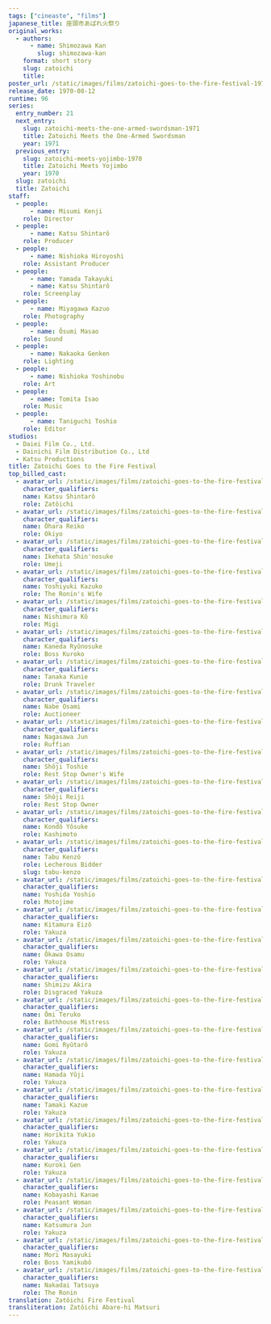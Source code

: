 ```yaml
---
tags: ["cineaste", "films"]
japanese_title: 座頭市あばれ火祭り
original_works:
  - authors:
      - name: Shimozawa Kan
        slug: shimozawa-kan
    format: short story
    slug: zatoichi
    title:
poster_url: /static/images/films/zatoichi-goes-to-the-fire-festival-1970/posters/poster.webp
release_date: 1970-08-12
runtime: 96
series:
  entry_number: 21
  next_entry:
    slug: zatoichi-meets-the-one-armed-swordsman-1971
    title: Zatoichi Meets the One-Armed Swordsman
    year: 1971
  previous_entry:
    slug: zatoichi-meets-yojimbo-1970
    title: Zatoichi Meets Yojimbo
    year: 1970
  slug: zatoichi
  title: Zatoichi
staff:
  - people:
      - name: Misumi Kenji
    role: Director
  - people:
      - name: Katsu Shintarô
    role: Producer
  - people:
      - name: Nishioka Hiroyoshi
    role: Assistant Producer
  - people:
      - name: Yamada Takayuki
      - name: Katsu Shintarô
    role: Screenplay
  - people:
      - name: Miyagawa Kazuo
    role: Photography
  - people:
      - name: Ôsumi Masao
    role: Sound
  - people:
      - name: Nakaoka Genken
    role: Lighting
  - people:
      - name: Nishioka Yoshinobu
    role: Art
  - people:
      - name: Tomita Isao
    role: Music
  - people:
      - name: Taniguchi Toshio
    role: Editor
studios:
  - Daiei Film Co., Ltd.
  - Dainichi Film Distribution Co., Ltd
  - Katsu Productions
title: Zatoichi Goes to the Fire Festival
top_billed_cast:
  - avatar_url: /static/images/films/zatoichi-goes-to-the-fire-festival-1970/cast-avatars/shintaro-katsu-0.webp
    character_qualifiers:
    name: Katsu Shintarô
    role: Zatôichi
  - avatar_url: /static/images/films/zatoichi-goes-to-the-fire-festival-1970/cast-avatars/reiko-ohara-0.webp
    character_qualifiers:
    name: Ôhara Reiko
    role: Okiyo
  - avatar_url: /static/images/films/zatoichi-goes-to-the-fire-festival-1970/cast-avatars/peter-0.webp
    character_qualifiers:
    name: Ikehata Shin'nosuke
    role: Umeji
  - avatar_url: /static/images/films/zatoichi-goes-to-the-fire-festival-1970/cast-avatars/kazuko-yoshiyuki-0.webp
    character_qualifiers:
    name: Yoshiyuki Kazuko
    role: The Ronin's Wife
  - avatar_url: /static/images/films/zatoichi-goes-to-the-fire-festival-1970/cast-avatars/ko-nishimura-0.webp
    character_qualifiers:
    name: Nishimura Kô
    role: Migi
  - avatar_url: /static/images/films/zatoichi-goes-to-the-fire-festival-1970/cast-avatars/ryunosuke-kaneda-0.webp
    character_qualifiers:
    name: Kaneda Ryûnosuke
    role: Boss Kuroko
  - avatar_url: /static/images/films/zatoichi-goes-to-the-fire-festival-1970/cast-avatars/kunie-tanaka-0.webp
    character_qualifiers:
    name: Tanaka Kunie
    role: Drunk Traveler
  - avatar_url: /static/images/films/zatoichi-goes-to-the-fire-festival-1970/cast-avatars/osami-nabe-0.webp
    character_qualifiers:
    name: Nabe Osami
    role: Auctioneer
  - avatar_url: /static/images/films/zatoichi-goes-to-the-fire-festival-1970/cast-avatars/jun-nagasawa-0.webp
    character_qualifiers:
    name: Nagasawa Jun
    role: Ruffian
  - avatar_url: /static/images/films/zatoichi-goes-to-the-fire-festival-1970/cast-avatars/toshie-shoji-0.webp
    character_qualifiers:
    name: Shôji Toshie
    role: Rest Stop Owner's Wife
  - avatar_url: /static/images/films/zatoichi-goes-to-the-fire-festival-1970/cast-avatars/reiji-shoji-0.webp
    character_qualifiers:
    name: Shôji Reiji
    role: Rest Stop Owner
  - avatar_url: /static/images/films/zatoichi-goes-to-the-fire-festival-1970/cast-avatars/yosuke-kondo-0.webp
    character_qualifiers:
    name: Kondô Yôsuke
    role: Kashimoto
  - avatar_url: /static/images/films/zatoichi-goes-to-the-fire-festival-1970/cast-avatars/kenzo-tabu-0.webp
    character_qualifiers:
    name: Tabu Kenzô
    role: Lecherous Bidder
    slug: tabu-kenzo
  - avatar_url: /static/images/films/zatoichi-goes-to-the-fire-festival-1970/cast-avatars/yoshio-yoshida-0.webp
    character_qualifiers:
    name: Yoshida Yoshio
    role: Motojime
  - avatar_url: /static/images/films/zatoichi-goes-to-the-fire-festival-1970/cast-avatars/eizo-kitamura-0.webp
    character_qualifiers:
    name: Kitamura Eizô
    role: Yakuza
  - avatar_url: /static/images/films/zatoichi-goes-to-the-fire-festival-1970/cast-avatars/osamu-okawa-0.webp
    character_qualifiers:
    name: Ôkawa Osamu
    role: Yakuza
  - avatar_url: /static/images/films/zatoichi-goes-to-the-fire-festival-1970/cast-avatars/akira-shimizu-0.webp
    character_qualifiers:
    name: Shimizu Akira
    role: Disgraced Yakuza
  - avatar_url: /static/images/films/zatoichi-goes-to-the-fire-festival-1970/cast-avatars/teruko-omi-0.webp
    character_qualifiers:
    name: Ômi Teruko
    role: Bathhouse Mistress
  - avatar_url: /static/images/films/zatoichi-goes-to-the-fire-festival-1970/cast-avatars/ryutaro-gomi-0.webp
    character_qualifiers:
    name: Gomi Ryûtarô
    role: Yakuza
  - avatar_url: /static/images/films/zatoichi-goes-to-the-fire-festival-1970/cast-avatars/yuji-hamada-0.webp
    character_qualifiers:
    name: Hamada Yûji
    role: Yakuza
  - avatar_url: /static/images/films/zatoichi-goes-to-the-fire-festival-1970/cast-avatars/kazue-tamaki-0.webp
    character_qualifiers:
    name: Tamaki Kazue
    role: Yakuza
  - avatar_url: /static/images/films/zatoichi-goes-to-the-fire-festival-1970/cast-avatars/yukio-horikita-0.webp
    character_qualifiers:
    name: Horikita Yukio
    role: Yakuza
  - avatar_url: /static/images/films/zatoichi-goes-to-the-fire-festival-1970/cast-avatars/gen-kuroki-0.webp
    character_qualifiers:
    name: Kuroki Gen
    role: Yakuza
  - avatar_url: /static/images/films/zatoichi-goes-to-the-fire-festival-1970/cast-avatars/kanae-kobayashi-0.webp
    character_qualifiers:
    name: Kobayashi Kanae
    role: Peasant Woman
  - avatar_url: /static/images/films/zatoichi-goes-to-the-fire-festival-1970/cast-avatars/jun-katsumura-0.webp
    character_qualifiers:
    name: Katsumura Jun
    role: Yakuza
  - avatar_url: /static/images/films/zatoichi-goes-to-the-fire-festival-1970/cast-avatars/masayuki-mori-0.webp
    character_qualifiers:
    name: Mori Masayuki
    role: Boss Yamikubô
  - avatar_url: /static/images/films/zatoichi-goes-to-the-fire-festival-1970/cast-avatars/tatsuya-nakadai-0.webp
    character_qualifiers:
    name: Nakadai Tatsuya
    role: The Ronin
translation: Zatôichi Fire Festival
transliteration: Zatôichi Abare-hi Matsuri
---
```

